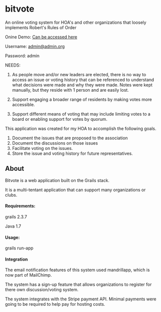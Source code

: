 # bitvote
An online voting system for HOA's and other organizations that loosely implements Robert's Rules of Order

Onine Demo: [Can be accessed here](http://vast-harbor-70485.herokuapp.com/)

Username: admin@admin.org

Password: admin

NEEDS:  

1) As people move and/or new leaders are elected, there is no way to access an issue
or voting history that can be referenced to understand what decisions were made and why
they were made.  Notes were kept manually, but they reside with 1 person and are easily lost.

2) Support engaging a broader range of residents by making votes more accessible.

3) Support different means of voting that may include limiting votes to a board or
enabling support for votes by quorum.


This application was created for my HOA to accomplish the following goals.

1) Document the issues that are proposed to the association
2) Document the discussions on those issues
3) Facilitate voting on the issues.
4) Store the issue and voting history for future representatives.


## About

Bitvote is a web application built on the Grails stack.

It is a multi-tentant application that can support many organizations or clubs.

#### Requirements:

grails 2.3.7

Java 1.7

#### Usage:

grails run-app

#### Integration

The email notification features of this system used mandrillapp, which is now part of MailChimp.


The system has a sign-up feature that allows organizations to register for there own discussion/voting system.  

The system integrates with the Stripe payment API.  Minimal payments were going to be required to help pay for hosting costs.
